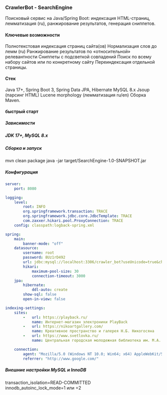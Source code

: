 <h3> CrawlerBot - SearchEngine </h3>

Поисковый сервис на Java/Spring Boot: индексация HTML-страниц, лемматизация (ru), ранжирование результатов, генерация сниппетов.

<h4> Ключевые возможности </h4>

Полнотекстовая индексация страниц сайта(ов)
Нормализация слов до лемм (ru)
Ранжирование результатов по «относительной» релевантности
Сниппеты с подсветкой совпадений
Поиск по всему набору сайтов или по конкретному сайту
Переиндексация отдельной страницы.

<h4> Стек </h4>
    
Java 17+, Spring Boot 3, Spring Data JPA, Hibernate
MySQL 8.x
Jsoup (парсинг HTML)
Lucene morphology (лемматизация ru/en)
Сборка Maven.

<h4> быстрый старт </h4>

<h5> Зависимости <h5>
    
JDK 17+, MySQL 8.x

<h5> Сборка и запуск </h5>

mvn clean package
java -jar target/SearchEngine-1.0-SNAPSHOT.jar

<h5> Конфигурация </h5>

```yaml
server:
    port: 8080

logging:
    level:
        root: INFO
        org.springframework.transaction: TRACE
        org.springframework.jdbc.core.JdbcTemplate: TRACE
        com.zaxxer.hikari.pool.ProxyConnection: TRACE
    config: classpath:logback-spring.xml

spring:
    main:
        banner-mode: "off"
    datasource:
        username: root
        password: 8Uz1rD492
        url: jdbc:mysql://localhost:3306/crawler_bot?useUnicode=true&characterEncoding=UTF-8&serverTimezone=UTC&allowPublicKeyRetrieval=true&useSSL=false
        hikari:
            maximum-pool-size: 30
            connection-timeout: 3000
    jpa:
        hibernate:
            ddl-auto: create
        show-sql: false
        open-in-view: false

indexing-settings:
    sites:
        -   url: https://playback.ru/
            name: Интернет-магазин электроники PlayBack
        -   url: https://nikoartgallery.com/
            name: Креативное пространство и галерея Н.Б. Никогосяна
        -   url: https://www.svetlovka.ru/
            name: Центральная городская молодежная библиотека им. М.А. Светлова

    connection:
        agent: "Mozilla/5.0 (Windows NT 10.0; Win64; x64) AppleWebKit/537.36 (KHTML, like Gecko) Chrome/91.0.4472.124 Safari/537.36"
        referrer: "http://www.google.com/"
```

<h5> Внешние настройки MySQL и InnoDB </h5>

transaction_isolation=READ-COMMITTED </br>
innodb_autoinc_lock_mode=1 или =2
